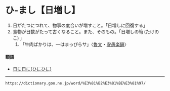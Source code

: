 # ひ‐まし【日増し】

1.  日がたつにつれて、物事の度合いが増すこと。「日増しに回復する」
2.  食物が日数がたって古くなること。また、そのもの。「日増しの筍 (たけのこ) 」    
    1.  「牛肉ばかりは、―はまっぴらサ」〈[魯文](https://dictionary.goo.ne.jp/word/person/%E4%BB%AE%E5%90%8D%E5%9E%A3%E9%AD%AF%E6%96%87/#jn-43413)・[安愚楽鍋](https://dictionary.goo.ne.jp/word/%E5%AE%89%E6%84%9A%E6%A5%BD%E9%8D%8B/#jn-2975)〉
        

#### 類語

-   [日に日に(ひにひに)](https://dictionary.goo.ne.jp/word/%E6%97%A5%E3%81%AB%E6%97%A5%E3%81%AB/#jn-186525)

---
`https://dictionary.goo.ne.jp/word/%E3%81%B2%E3%81%BE%E3%81%97/`